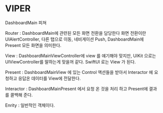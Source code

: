 
# VIPER

DashboardMain 피쳐 

Router : DashboardMain에 관련된 모든 화면 전환을 담당한다 
화면 전환이란 UIAlertController, 다른 탭으로 이동, 네비게이션 Push, DashboardMain에 Present 모든 화면을 의미한다.

View : DashboardMainViewController에 view 를 얘기해야 맞지만, UIKit 으로는 UIViewController를 말하는게 맞을꺼 같다. SwiftUI 로는 View 가 된다.

Present : DashboardMainView 에 있는 Control 액션들을 받아서 Interactor 에 요청하고 응답온 데이터를 View에 전달한다.

Interactor : DashboardMainPresent 에서 요청 온 것을 처리 하고 Present에 결과를 콜백해 준다.

Enrity :  일반적인 객체이다. 
